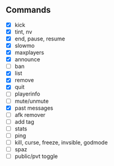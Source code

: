## Commands
- [x] kick
- [x] tint, nv
- [x] end, pause, resume
- [x] slowmo
- [x] maxplayers
- [x] announce
- [ ] ban
- [x] list
- [x] remove
- [x] quit
- [ ] playerinfo
- [ ] mute/unmute
- [x] past messages
- [ ] afk remover
- [ ] add tag
- [ ] stats
- [ ] ping
- [ ] kill, curse, freeze, invsible, godmode
- [ ] spaz
- [ ] public/pvt toggle
